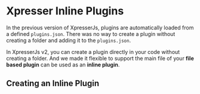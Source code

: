 # Xpresser Inline Plugins

In the previous version of XpresserJs, plugins are automatically loaded from a defined `plugins.json`.
There was no way to create a plugin without creating a folder and adding it to the `plugins.json`.

In XpresserJs v2, you can create a plugin directly in your code without creating a folder.
And we made it flexible to support the main file of your **file based plugin** can be used as an **inline plugin**.


## Creating an Inline Plugin
